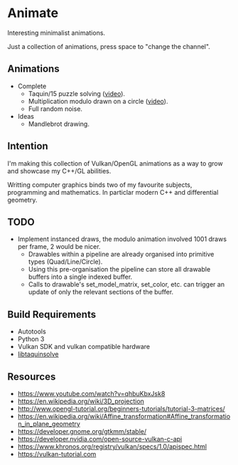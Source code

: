 # Animate
Interesting minimalist animations.

Just a collection of animations, press space to "change the channel".

## Animations
* Complete
  * Taquin/15 puzzle solving ([video](https://www.youtube.com/watch?v=F2GyDwdp1KU)).
  * Multiplication modulo drawn on a circle ([video](https://www.youtube.com/watch?v=pxVHWqUBAmg)).
  * Full random noise.
* Ideas
  * Mandlebrot drawing.

## Intention

I'm making this collection of Vulkan/OpenGL animations as a way to grow and showcase my C++/GL abilities.

Writting computer graphics binds two of my favourite subjects, programming and mathematics. In particlar modern C++ and differential geometry.

## TODO
* Implement instanced draws, the modulo animation involved 1001 draws per frame, 2 would be nicer.
  * Drawables within a pipeline are already organised into primitive types (Quad/Line/Circle).
  * Using this pre-organisation the pipeline can store all drawable buffers into a single indexed buffer.
  * Calls to drawable's set\_model\_matrix, set\_color, etc. can trigger an update of only the relevant sections of the buffer.

## Build Requirements

* Autotools
* Python 3
* Vulkan SDK and vulkan compatible hardware
* [libtaquinsolve](https://github.com/d0x2f/libtaquinsolve)

## Resources

* https://www.youtube.com/watch?v=qhbuKbxJsk8
* https://en.wikipedia.org/wiki/3D_projection
* http://www.opengl-tutorial.org/beginners-tutorials/tutorial-3-matrices/
* https://en.wikipedia.org/wiki/Affine_transformation#Affine_transformation_in_plane_geometry
* https://developer.gnome.org/gtkmm/stable/
* https://developer.nvidia.com/open-source-vulkan-c-api
* https://www.khronos.org/registry/vulkan/specs/1.0/apispec.html
* https://vulkan-tutorial.com